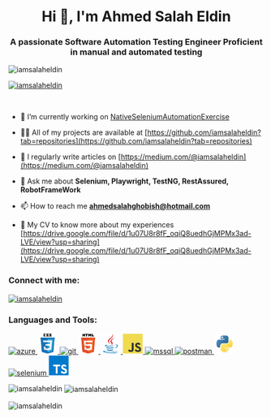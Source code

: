 <h1 align="center">Hi 👋, I'm Ahmed Salah Eldin</h1>
<h3 align="center">A passionate Software Automation Testing Engineer Proficient in manual and automated testing</h3>

<p align="left"> <img src="https://komarev.com/ghpvc/?username=iamsalaheldin&label=Profile%20views&color=0e75b6&style=flat" alt="iamsalaheldin" /> </p>

<p align="left"> <a href="https://github.com/ryo-ma/github-profile-trophy"><img src="https://github-profile-trophy.vercel.app/?username=iamsalaheldin" alt="iamsalaheldin" /></a> </p>

<p align="left"> <a href="https://twitter.com/" target="blank"><img src="https://img.shields.io/twitter/follow/?logo=twitter&style=for-the-badge" alt="" /></a> </p>

- 🔭 I’m currently working on [NativeSeleniumAutomationExercise](https://github.com/iamsalaheldin/NativeSeleniumAutomationExercise)

- 👨‍💻 All of my projects are available at [https://github.com/iamsalaheldin?tab=repositories](https://github.com/iamsalaheldin?tab=repositories)

- 📝 I regularly write articles on [https://medium.com/@iamsalaheldin](https://medium.com/@iamsalaheldin)

- 💬 Ask me about **Selenium, Playwright, TestNG, RestAssured, RobotFrameWork**

- 📫 How to reach me **ahmedsalahghobish@hotmail.com**

- 📄 My CV to know more about my experiences [https://drive.google.com/file/d/1u07U8r8fF_oqiQ8uedhGjMPMx3ad-LVE/view?usp=sharing](https://drive.google.com/file/d/1u07U8r8fF_oqiQ8uedhGjMPMx3ad-LVE/view?usp=sharing)

<h3 align="left">Connect with me:</h3>
<p align="left">
<a href="https://linkedin.com/in/iamsalaheldin" target="blank"><img align="center" src="https://raw.githubusercontent.com/rahuldkjain/github-profile-readme-generator/master/src/images/icons/Social/linked-in-alt.svg" alt="iamsalaheldin" height="30" width="40" /></a>
</p>

<h3 align="left">Languages and Tools:</h3>
<p align="left"> <a href="https://azure.microsoft.com/en-in/" target="_blank" rel="noreferrer"> <img src="https://www.vectorlogo.zone/logos/microsoft_azure/microsoft_azure-icon.svg" alt="azure" width="40" height="40"/> </a> <a href="https://www.w3schools.com/css/" target="_blank" rel="noreferrer"> <img src="https://raw.githubusercontent.com/devicons/devicon/master/icons/css3/css3-original-wordmark.svg" alt="css3" width="40" height="40"/> </a> <a href="https://git-scm.com/" target="_blank" rel="noreferrer"> <img src="https://www.vectorlogo.zone/logos/git-scm/git-scm-icon.svg" alt="git" width="40" height="40"/> </a> <a href="https://www.w3.org/html/" target="_blank" rel="noreferrer"> <img src="https://raw.githubusercontent.com/devicons/devicon/master/icons/html5/html5-original-wordmark.svg" alt="html5" width="40" height="40"/> </a> <a href="https://www.java.com" target="_blank" rel="noreferrer"> <img src="https://raw.githubusercontent.com/devicons/devicon/master/icons/java/java-original.svg" alt="java" width="40" height="40"/> </a> <a href="https://developer.mozilla.org/en-US/docs/Web/JavaScript" target="_blank" rel="noreferrer"> <img src="https://raw.githubusercontent.com/devicons/devicon/master/icons/javascript/javascript-original.svg" alt="javascript" width="40" height="40"/> </a> <a href="https://www.microsoft.com/en-us/sql-server" target="_blank" rel="noreferrer"> <img src="https://www.svgrepo.com/show/303229/microsoft-sql-server-logo.svg" alt="mssql" width="40" height="40"/> </a> <a href="https://postman.com" target="_blank" rel="noreferrer"> <img src="https://www.vectorlogo.zone/logos/getpostman/getpostman-icon.svg" alt="postman" width="40" height="40"/> </a> <a href="https://www.python.org" target="_blank" rel="noreferrer"> <img src="https://raw.githubusercontent.com/devicons/devicon/master/icons/python/python-original.svg" alt="python" width="40" height="40"/> </a> <a href="https://www.selenium.dev" target="_blank" rel="noreferrer"> <img src="https://raw.githubusercontent.com/detain/svg-logos/780f25886640cef088af994181646db2f6b1a3f8/svg/selenium-logo.svg" alt="selenium" width="40" height="40"/> </a> <a href="https://www.typescriptlang.org/" target="_blank" rel="noreferrer"> <img src="https://raw.githubusercontent.com/devicons/devicon/master/icons/typescript/typescript-original.svg" alt="typescript" width="40" height="40"/> </a> </p>

<p><img align="left" src="https://github-readme-stats.vercel.app/api/top-langs?username=iamsalaheldin&show_icons=true&locale=en&layout=compact" alt="iamsalaheldin" /></p>

<p>&nbsp;<img align="center" src="https://github-readme-stats.vercel.app/api?username=iamsalaheldin&show_icons=true&locale=en" alt="iamsalaheldin" /></p>

<p><img align="center" src="https://github-readme-streak-stats.herokuapp.com/?user=iamsalaheldin&" alt="iamsalaheldin" /></p>
